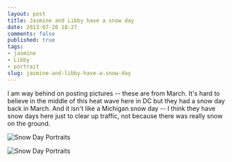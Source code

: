 ```yaml
---
layout: post
title: Jasmine and Libby have a snow day
date: 2013-07-20 18:27
comments: false
published: true
tags:
- jasmine
- Libby
- portrait
slug: jasmine-and-libby-have-a-snow-day
---
```

I am way behind on posting pictures -- these are from March.  It's hard to believe in the middle of this heat wave here in DC but they had a snow day back in March.  And it isn't like a Michigan snow day -- I think they have snow days here just to clear up traffic, not because there was really snow on the ground.

![Snow Day Portraits](http://media.eick.us/media/photographs/2013/2013-03-06/Snow-Day-Portraits-2013-03-06-at-12-28-57.jpg)

![Snow Day Portraits](http://media.eick.us/media/photographs/2013/2013-03-06/Snow-Day-Portraits-2013-03-06-at-16-55-10.jpg)
